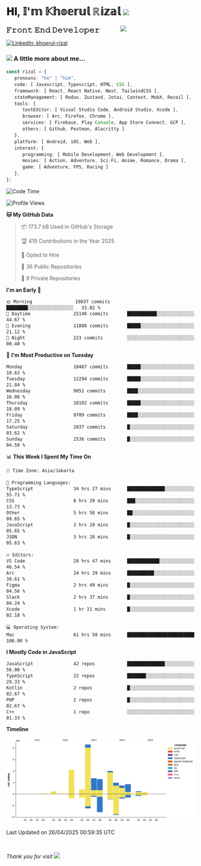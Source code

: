 <h1> 𝐇𝐢, 𝕀'𝕞 𝕂𝕙𝕠𝕖𝕣𝕦𝕝 ℝ𝕚𝕫𝕒𝕝 <img src="https://media.giphy.com/media/mGcNjsfWAjY5AEZNw6/giphy.gif" width="50"></h1>
<img align='right' src="https://media.giphy.com/media/v1.Y2lkPTc5MGI3NjExOWI2ajR2NGJubzBsZHFuaHMwajRrcDNsNXJwOG8yb3F0NjhkNXF4OSZlcD12MV9pbnRlcm5hbF9naWZfYnlfaWQmY3Q9cw/fkZukR450RQ1qnGaq9/giphy.gif" width="200">
<strong style="font-size:20px;">𝙵𝚛𝚘𝚗𝚝 𝙴𝚗𝚍 𝙳𝚎𝚟𝚎𝚕𝚘𝚙𝚎𝚛</strong>
</p></em>

[![LinkedIn: khoerul-rizal](https://img.shields.io/badge/khoerul--rizal-blue?style=flat-square&logo=Linkedin&logoColor=white&link=https://www.linkedin.com/in/khoerul-rizal/)](https://www.linkedin.com/in/khoerul-rizal/)

### <img src="https://media.giphy.com/media/VgCDAzcKvsR6OM0uWg/giphy.gif" width="50"> A little more about me...

```typescript
const rizal = {
   pronouns: "he" | "him",
   code: [ Javascript, Typescript, HTML, CSS ],
   framework: [ React, React Native, Next, TailwindCSS ],
   stateManagement: [ Redux, Zustand, Jotai, Context, MobX, Recoil ],
   tools: {
      textEditor: [ Visual Studio Code, Android Studio, Xcode ],
      browser: [ Arc, Firefox, Chrome ],
      services: [ Firebase, Play Console, App Store Connect, GCP ],
      others: [ Github, Postman, Alacritty ]
   },
   platform: [ Android, iOS, Web ],
   interest: {
      programming: [ Mobile Development, Web Development ],
      movies: [ Action, Adventure, Sci-Fi, Anime, Romance, Drama ],
      game: [ Adventure, FPS, Racing ]
   },
};
```

<!--START_SECTION:waka-->
![Code Time](http://img.shields.io/badge/Code%20Time-2%2C658%20hrs%2036%20mins-blue)

![Profile Views](http://img.shields.io/badge/Profile%20Views-0-blue)

**🐱 My GitHub Data** 

> 📦 173.7 kB Used in GitHub's Storage 
 > 
> 🏆 419 Contributions in the Year 2025
 > 
> 💼 Opted to Hire
 > 
> 📜 36 Public Repositories 
 > 
> 🔑 9 Private Repositories 
 > 
**I'm an Early 🐤** 

```text
🌞 Morning                19037 commits       ████████░░░░░░░░░░░░░░░░░   33.82 % 
🌆 Daytime                25148 commits       ███████████░░░░░░░░░░░░░░   44.67 % 
🌃 Evening                11888 commits       █████░░░░░░░░░░░░░░░░░░░░   21.12 % 
🌙 Night                  223 commits         ░░░░░░░░░░░░░░░░░░░░░░░░░   00.40 % 
```
📅 **I'm Most Productive on Tuesday** 

```text
Monday                   10487 commits       █████░░░░░░░░░░░░░░░░░░░░   18.63 % 
Tuesday                  12294 commits       █████░░░░░░░░░░░░░░░░░░░░   21.84 % 
Wednesday                9051 commits        ████░░░░░░░░░░░░░░░░░░░░░   16.08 % 
Thursday                 10182 commits       █████░░░░░░░░░░░░░░░░░░░░   18.09 % 
Friday                   9709 commits        ████░░░░░░░░░░░░░░░░░░░░░   17.25 % 
Saturday                 2037 commits        █░░░░░░░░░░░░░░░░░░░░░░░░   03.62 % 
Sunday                   2536 commits        █░░░░░░░░░░░░░░░░░░░░░░░░   04.50 % 
```


📊 **This Week I Spent My Time On** 

```text
🕑︎ Time Zone: Asia/Jakarta

💬 Programming Languages: 
TypeScript               34 hrs 27 mins      ██████████████░░░░░░░░░░░   55.71 % 
CSS                      8 hrs 29 mins       ███░░░░░░░░░░░░░░░░░░░░░░   13.73 % 
Other                    5 hrs 58 mins       ██░░░░░░░░░░░░░░░░░░░░░░░   09.65 % 
JavaScript               3 hrs 29 mins       █░░░░░░░░░░░░░░░░░░░░░░░░   05.65 % 
JSON                     3 hrs 28 mins       █░░░░░░░░░░░░░░░░░░░░░░░░   05.63 % 

🔥 Editors: 
VS Code                  28 hrs 47 mins      ████████████░░░░░░░░░░░░░   46.54 % 
Arc                      24 hrs 29 mins      ██████████░░░░░░░░░░░░░░░   39.61 % 
Figma                    2 hrs 49 mins       █░░░░░░░░░░░░░░░░░░░░░░░░   04.56 % 
Slack                    2 hrs 37 mins       █░░░░░░░░░░░░░░░░░░░░░░░░   04.24 % 
Xcode                    1 hr 21 mins        █░░░░░░░░░░░░░░░░░░░░░░░░   02.18 % 

💻 Operating System: 
Mac                      61 hrs 50 mins      █████████████████████████   100.00 % 
```

**I Mostly Code in JavaScript** 

```text
JavaScript               42 repos            ██████████████░░░░░░░░░░░   56.00 % 
TypeScript               22 repos            ███████░░░░░░░░░░░░░░░░░░   29.33 % 
Kotlin                   2 repos             █░░░░░░░░░░░░░░░░░░░░░░░░   02.67 % 
PHP                      2 repos             █░░░░░░░░░░░░░░░░░░░░░░░░   02.67 % 
C++                      1 repo              ░░░░░░░░░░░░░░░░░░░░░░░░░   01.33 % 
```



**Timeline**

![Lines of Code chart](https://raw.githubusercontent.com/khoerulrizal/khoerulrizal/main/assets/bar_graph.png)


 Last Updated on 26/04/2025 00:59:35 UTC
<!--END_SECTION:waka-->
</details>
<br/>

<em>Thank you for visit</em> <img src="https://media.giphy.com/media/v1.Y2lkPTc5MGI3NjExcHdvNm1qZWtjaGw0ZjdwM3Z3NnY2dHlueTVuODBta2FiY20wM2YybSZlcD12MV9pbnRlcm5hbF9naWZfYnlfaWQmY3Q9cw/tV25tpdKqdFa9x81k2/giphy.gif" width="40">
